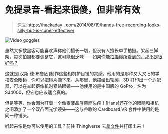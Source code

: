 # 免提录音-看起来很傻，但非常有效

> 原文:[https://hackaday . com/2014/08/19/hands-free-recording-looks-silly-but-is-super-effective/](https://hackaday.com/2014/08/19/hands-free-recording-looks-silly-but-is-super-effective/)

![Video goggles](../Images/0d77c0016cdf5cf1e7dc86f31aa32f7b.png)

虽然大多数黑客可能喜欢声称他们擅长一切，但没有人擅长单手拍摄。架起三脚架，每次拍摄都要调整它，这可能很乏味——如果你能[拍摄你所看到的，那不是很好吗？](http://hackaday.io/project/2437)

这就是[汉斯·德·布鲁因]制作这些相机护目镜的灵感。他用的是那种又大又旧的学校安全眼镜，你可以把镜片摘下来。从那里，他描绘出轮廓，3D 打印出一个适配器，可以在举起摄像机时紧贴眼镜——他使用的是中国版的 GoPro，名为 SJ4000，但它也应该适合真的。

但是等等，你会因为盯着一个像素液晶屏幕而头疼！[Hans]还在他的眼睛和相机之间添加了一个双凸面光学镜头——这与谷歌的 Cardboard VR 套件中使用的是同一种镜头。

听起来像是你可以使用的工具？前往 Thingiverse 去[拿文件](http://www.thingiverse.com/thing:429158)并打印出来！